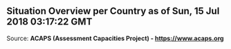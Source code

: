 ## Situation Overview per Country as of Sun, 15 Jul 2018 03:17:22 GMT

Source: **ACAPS (Assessment Capacities Project) - https://www.acaps.org**